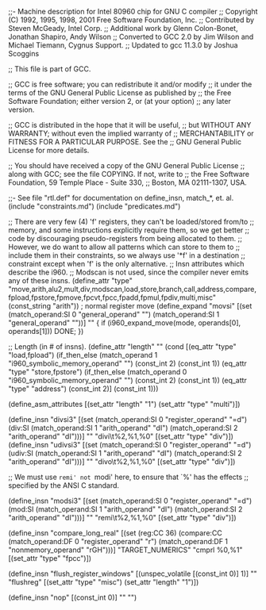 ;;- Machine description for Intel 80960 chip for GNU C compiler
;;   Copyright (C) 1992, 1995, 1998, 2001 Free Software Foundation, Inc.
;;   Contributed by Steven McGeady, Intel Corp.
;;   Additional work by Glenn Colon-Bonet, Jonathan Shapiro, Andy Wilson
;;   Converted to GCC 2.0 by Jim Wilson and Michael Tiemann, Cygnus Support.
;;   Updated to gcc 11.3.0 by Joshua Scoggins

;; This file is part of GCC.

;; GCC is free software; you can redistribute it and/or modify
;; it under the terms of the GNU General Public License as published by
;; the Free Software Foundation; either version 2, or (at your option)
;; any later version.

;; GCC is distributed in the hope that it will be useful,
;; but WITHOUT ANY WARRANTY; without even the implied warranty of
;; MERCHANTABILITY or FITNESS FOR A PARTICULAR PURPOSE.  See the
;; GNU General Public License for more details.

;; You should have received a copy of the GNU General Public License
;; along with GCC; see the file COPYING.  If not, write to
;; the Free Software Foundation, 59 Temple Place - Suite 330,
;; Boston, MA 02111-1307, USA.

;;- See file "rtl.def" for documentation on define_insn, match_*, et. al.
(include "constraints.md")
(include "predicates.md")

;; There are very few (4) 'f' registers, they can't be loaded/stored from/to
;; memory, and some instructions explicitly require them, so we get better
;; code by discouraging pseudo-registers from being allocated to them.
;; However, we do want to allow all patterns which can store to them to
;; include them in their constraints, so we always use '*f' in a destination
;; constraint except when 'f' is the only alternative.
;; Insn attributes which describe the i960.
;; Modscan is not used, since the compiler never emits any of these insns.
(define_attr "type"
  "move,arith,alu2,mult,div,modscan,load,store,branch,call,address,compare,fpload,fpstore,fpmove,fpcvt,fpcc,fpadd,fpmul,fpdiv,multi,misc"
  (const_string "arith"))
; normal register move
(define_expand "movsi"
 [(set (match_operand:SI 0 "general_operand" "")
     (match_operand:SI 1 "general_operand" ""))]
 ""
 {
    if (i960_expand_move(mode, operands[0], operands[1])) 
    DONE;
 })

;; Length (in # of insns).
(define_attr "length" ""
  (cond [(eq_attr "type" "load,fpload")
	      (if_then_else (match_operand 1 "i960_symbolic_memory_operand" "")
			    (const_int 2)
			    (const_int 1))
	 (eq_attr "type" "store,fpstore")
	      (if_then_else (match_operand 0 "i960_symbolic_memory_operand" "")
			    (const_int 2)
			    (const_int 1))
	 (eq_attr "type" "address")
	      (const_int 2)]
	(const_int 1)))

(define_asm_attributes
  [(set_attr "length" "1")
   (set_attr "type" "multi")])

 (define_insn "divsi3"
   [(set (match_operand:SI 0 "register_operand" "=d")
         (div:SI (match_operand:SI 1 "arith_operand" "dI")
                 (match_operand:SI 2 "arith_operand" "dI")))]
   ""
   "divi\t%2,%1,%0"
   [(set_attr "type" "div")])
 (define_insn "udivsi3"
   [(set (match_operand:SI 0 "register_operand" "=d")
         (udiv:SI (match_operand:SI 1 "arith_operand" "dI")
 		 (match_operand:SI 2 "arith_operand" "dI")))]
   ""
   "divo\t%2,%1,%0"
   [(set_attr "type" "div")])
 
 ;; We must use `remi' not `modi' here, to ensure that `%' has the effects
 ;; specified by the ANSI C standard.
 
 (define_insn "modsi3"
   [(set (match_operand:SI 0 "register_operand" "=d")
         (mod:SI (match_operand:SI 1 "arith_operand" "dI")
                 (match_operand:SI 2 "arith_operand" "dI")))]
   ""
   "remi\t%2,%1,%0"
   [(set_attr "type" "div")])

 (define_insn "compare_long_real"
   [(set (reg:CC 36)
 	(compare:CC (match_operand:DF 0 "register_operand" "r")
 		    (match_operand:DF 1 "nonmemory_operand" "rGH")))]
   "TARGET_NUMERICS"
   "cmprl %0,%1"
   [(set_attr "type" "fpcc")])

 (define_insn "flush_register_windows"
   [(unspec_volatile [(const_int 0)] 1)]
   ""
   "flushreg"
   [(set_attr "type" "misc")
    (set_attr "length" "1")])

 (define_insn "nop"
   [(const_int 0)]
   ""
   "")
